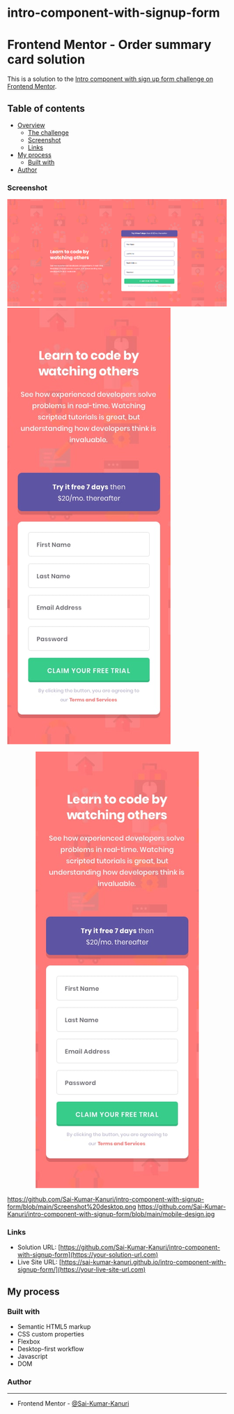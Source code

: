 # intro-component-with-signup-form

# Frontend Mentor - Order summary card solution

This is a solution to the [Intro component with sign up form challenge on Frontend Mentor](https://www.frontendmentor.io/challenges/intro-component-with-signup-form-5cf91bd49edda32581d28fd1).  

## Table of contents

- [Overview](#overview)
  - [The challenge](#the-challenge)
  - [Screenshot](#screenshot)
  - [Links](#links)
- [My process](#my-process)
  - [Built with](#built-with)
- [Author](#author)


### Screenshot

![](/Screenshot%20desktop.png)
![](/mobile-design.jpg)

<p align="center">
  <img src="https://github.com/Sai-Kumar-Kanuri/intro-component-with-signup-form/blob/main/mobile-design.jpg
" alt="mobile view"/>
</p>


https://github.com/Sai-Kumar-Kanuri/intro-component-with-signup-form/blob/main/Screenshot%20desktop.png
https://github.com/Sai-Kumar-Kanuri/intro-component-with-signup-form/blob/main/mobile-design.jpg

### Links

- Solution URL: [https://github.com/Sai-Kumar-Kanuri/intro-component-with-signup-form](https://your-solution-url.com)
- Live Site URL: [https://sai-kumar-kanuri.github.io/intro-component-with-signup-form/](https://your-live-site-url.com)

## My process

### Built with

- Semantic HTML5 markup
- CSS custom properties
- Flexbox
- Desktop-first workflow
- Javascript
- DOM


### Author
<hr>

- Frontend Mentor - [@Sai-Kumar-Kanuri](https://www.frontendmentor.io/profile/yourusername)
